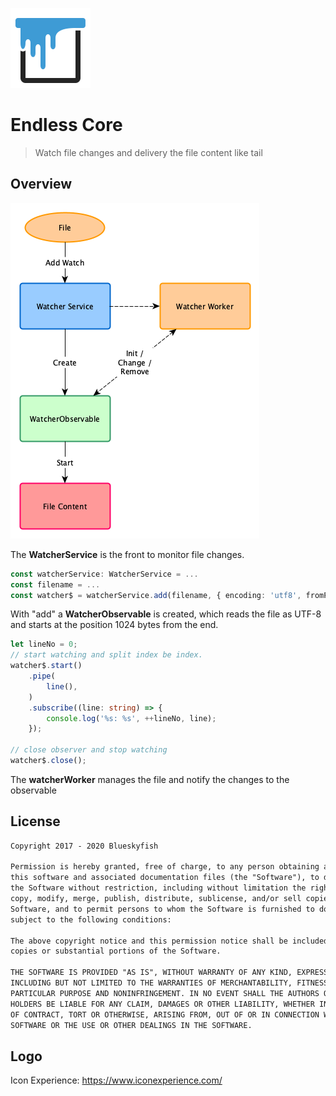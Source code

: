 
[![Endless Core](logo.png)](#logo)

# Endless Core

> Watch file changes and delivery the file content like tail

## Overview

![Components](assets/components.png)

The **WatcherService** is the front to monitor file changes.

```ts
const watcherService: WatcherService = ...
const filename = ...
const watcher$ = watcherService.add(filename, { encoding: 'utf8', fromPosition: 1024});
```

With "add" a **WatcherObservable** is created, which reads the file as UTF-8 and starts at the position 1024 bytes from the end.

```ts
let lineNo = 0;
// start watching and split index be index.
watcher$.start()
    .pipe(
        line(),
    )
    .subscribe((line: string) => {
        console.log('%s: %s', ++lineNo, line);
    });

// close observer and stop watching
watcher$.close();
```

The **watcherWorker** manages the file and notify the changes to the observable


## License

```txt
Copyright 2017 - 2020 Blueskyfish

Permission is hereby granted, free of charge, to any person obtaining a copy of
this software and associated documentation files (the "Software"), to deal in
the Software without restriction, including without limitation the rights to use,
copy, modify, merge, publish, distribute, sublicense, and/or sell copies of the
Software, and to permit persons to whom the Software is furnished to do so,
subject to the following conditions:

The above copyright notice and this permission notice shall be included in all
copies or substantial portions of the Software.

THE SOFTWARE IS PROVIDED "AS IS", WITHOUT WARRANTY OF ANY KIND, EXPRESS OR IMPLIED,
INCLUDING BUT NOT LIMITED TO THE WARRANTIES OF MERCHANTABILITY, FITNESS FOR A
PARTICULAR PURPOSE AND NONINFRINGEMENT. IN NO EVENT SHALL THE AUTHORS OR COPYRIGHT
HOLDERS BE LIABLE FOR ANY CLAIM, DAMAGES OR OTHER LIABILITY, WHETHER IN AN ACTION
OF CONTRACT, TORT OR OTHERWISE, ARISING FROM, OUT OF OR IN CONNECTION WITH THE
SOFTWARE OR THE USE OR OTHER DEALINGS IN THE SOFTWARE.
```

## Logo

Icon Experience: <https://www.iconexperience.com/>
